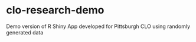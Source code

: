 # clo-research-demo
Demo version of R Shiny App developed for Pittsburgh CLO using randomly generated data
